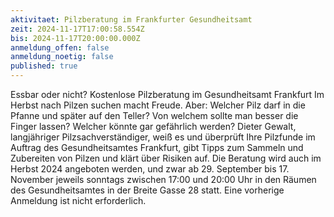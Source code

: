 ```yaml
---
aktivitaet: Pilzberatung im Frankfurter Gesundheitsamt
zeit: 2024-11-17T17:00:58.554Z
bis: 2024-11-17T20:00:00.000Z
anmeldung_offen: false
anmeldung_noetig: false
published: true
---
```

Essbar oder nicht? Kostenlose Pilzberatung im Gesundheitsamt Frankfurt Im Herbst nach Pilzen suchen macht Freude. Aber: Welcher Pilz darf in die Pfanne und später auf den Teller? Von welchem sollte man besser die Finger lassen? Welcher könnte gar gefährlich werden? Dieter Gewalt, langjähriger Pilzsachverständiger, weiß es und überprüft Ihre Pilzfunde im Auftrag des Gesundheitsamtes Frankfurt, gibt Tipps zum Sammeln und Zubereiten von Pilzen und klärt über Risiken auf. Die Beratung wird auch im Herbst 2024 angeboten werden, und zwar ab 29. September bis 17. November jeweils sonntags zwischen 17:00 und 20:00 Uhr in den Räumen des Gesundheitsamtes in der Breite Gasse 28 statt. Eine vorherige Anmeldung ist nicht erforderlich.